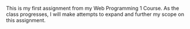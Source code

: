 This is my first assignment from my Web Programming 1 Course. As the class progresses, I will make attempts to expand and further my scope on this assignment.
